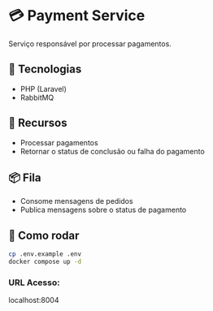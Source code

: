 # 💳 Payment Service

Serviço responsável por processar pagamentos.

## 🚀 Tecnologias

- PHP (Laravel)
- RabbitMQ

## 📌 Recursos

- Processar pagamentos
- Retornar o status de conclusão ou falha do pagamento

## 📦 Fila

- Consome mensagens de pedidos
- Publica mensagens sobre o status de pagamento

## 🚀 Como rodar

```bash
cp .env.example .env
docker compose up -d

```
### URL Acesso: 
localhost:8004
